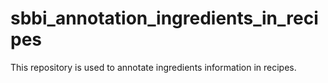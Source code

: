 # sbbi_annotation_ingredients_in_recipes
This repository is used to annotate ingredients information in recipes.
